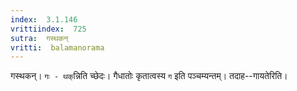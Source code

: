 ```yaml
---
index:  3.1.146
vrittiindex:  725
sutra:  गस्थकन्
vritti:  balamanorama 
---
```


गस्थकन्। `गः - थक्`न्निति च्छेदः। गैधातोः कृतात्वस्य `ग` इति पञ्चम्यन्तम्। तदाह--गायतेरिति। 

